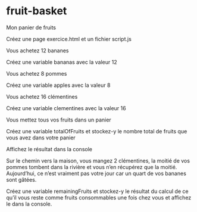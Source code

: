 # fruit-basket
Mon panier de fruits



	
Créez une page exercice.html et un fichier script.js
	
Vous achetez 12 bananes
	

		
Créez une variable bananas avec la valeur 12
	
	
	
Vous achetez 8 pommes
	

		
Créez une variable apples avec la valeur 8
	
	
	
Vous achetez 16 clémentines
	

		
Créez une variable clementines avec la valeur 16
	
	
	
Vous mettez tous vos fruits dans un panier
	

		
Créez une variable totalOfFruits et stockez-y le nombre total de fruits que vous avez dans votre panier
		
Affichez le résultat dans la console
	
	
	
Sur le chemin vers la maison, vous mangez 2 clémentines, la moitié de vos pommes tombent dans la rivière et vous n’en récupérez que la moitié. Aujourd’hui, ce n’est vraiment pas votre jour car un quart de vos bananes sont gâtées.
	

		
Créez une variable remainingFruits et stockez-y le résultat du calcul de ce qu’il vous reste comme fruits consommables une fois chez vous et affichez le dans la console.
